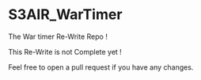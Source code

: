 # S3AIR_WarTimer
The War timer Re-Write Repo !

This Re-Write is not Complete yet !


Feel free to open a pull request if you have any changes.
